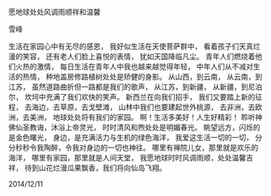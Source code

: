 愿地球处处风调雨顺祥和温馨

雪峰


生活在家园心中有无尽的感恩，
我好似生活在天使菩萨群中，
看着孩子们天真烂漫的笑容，
还有老人们脸上喜悦的表情，
犹如天国降临凡尘。
青年人们燃烧着他们火热的激情，
每日生活在青年人中我也越来越觉得年轻，
中年人们从不减对生活的热情，
种地盖房修路植树处处是矫健的身影。
从山西，到云南，
从云南，到江苏，
虽然道路曲折但一路都是我们的歌声，
从江苏，到新疆，
从新疆，到尼泊尔，
坎坷中充满了我们欢快的笑声。
新西兰在向我们招手，
我们又要踏上新的征程，
去海边，去草原，去戈壁滩，
山林中我们也要建起世外桃源，
去非洲，去欧洲，去美洲，
地球处处将有我们的家园。
啊！生活多美好！人生好精彩！
聆听神佛仙圣教诲，沐浴上帝灵光，
时时清风和煦处处是明媚春光。
眺望远方，闪烁的是金色曙光，
身边，是充满活力与生机的绿色海洋，
我爱这生活一切的一切，
分分秒秒令我陶醉，令我对身边的一切也神往。
哪里有禅院儿女，那里就是欢乐的海洋，
哪里有家园，那里就是人间天堂，
我愿地球时时风调雨顺，处处温馨吉祥，
待到山花烂漫瓜果飘香，我们将向仙岛飞翔。

2014/12/11



